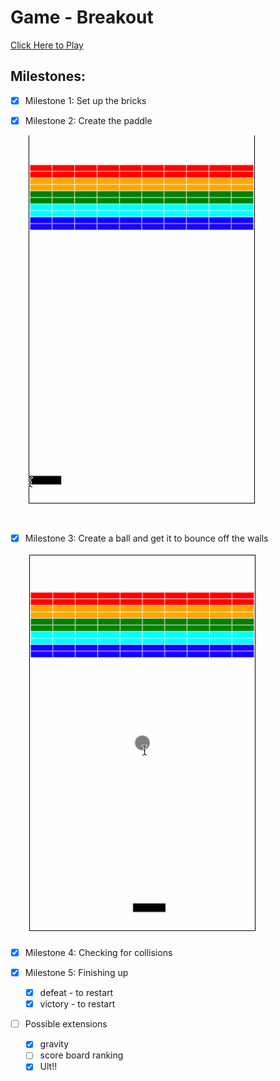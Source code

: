 # Game - Breakout

[Click Here to Play](https://xinghom.github.io/JS_workout/.)

## Milestones:
- [x] Milestone 1: Set up the bricks
- [x] Milestone 2: Create the paddle

    ![gif](./breakout/breakout_stage2.gif)

- [x] Milestone 3: Create a ball and get it to bounce off the walls
  
    ![gif](./breakout/breakout_stage3.gif)

- [x] Milestone 4: Checking for collisions
- [x] Milestone 5: Finishing up
  - [x] defeat - to restart
  - [x] victory -  to restart

- [ ] Possible extensions
  - [x] gravity
  - [ ] score board ranking
  - [x] Ult!!
